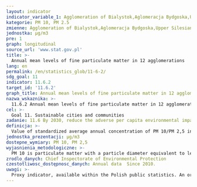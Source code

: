 ```yaml
---
layout: indicator
indicator_variable_1: Agglomeration of Bialystok,Aglomeracja Bydgoska,Upper Silesian Agglomeration,Cracow Agglomeration,Lublin Agglomeration,Lodz Agglomeration,Poznan Agglomeration,Rybnicko Jastrzębska Agglomeration,Szczecin Agglomeration,Tri-City Agglomeration,Warsaw Agglomeration,Wrocław Agglomeration,Agglomeration of Bialystok_,Agglomeration of Bydgoszcz,Upper Silesian Agglomeration_,Cracow Agglomeration_,Lublin Agglomeration_,Lodz Agglomeration_,Poznan Agglomeration_,Rybnicko-Jastrzębska Agglomeration,Szczecin Agglomeration_,Tri-City Agglomeration_,Warsaw Agglomeration_,Wrocław Agglomeration_
kategorie: PM 10, PM 2.5
zmienne: Agglomeration of Bialystok,Aglomeracja Bydgoska,Upper Silesian Agglomeration,Cracow Agglomeration,Lublin Agglomeration,Lodz Agglomeration,Poznan Agglomeration,Rybnicko Jastrzębska Agglomeration,Szczecin Agglomeration,Tri-City Agglomeration,Warsaw Agglomeration,Wrocław Agglomeration;Agglomeration of Bialystok,Agglomeration of Bydgoszcz,Upper Silesian Agglomeration,Cracow Agglomeration,Lublin Agglomeration,Lodz Agglomeration,Poznan Agglomeration,Rybnicko-Jastrzębska Agglomeration,Szczecin Agglomeration,Tri-City Agglomeration,Warsaw Agglomeration,Wrocław Agglomeration
jednostka: µg/m3
pre: 1
graph: longitudinal
source_url: 'www.stat.gov.pl'
title: >-
  Annual mean levels of fine particulate matter in 12 agglomerations
lang: en
permalink: /en/statistics_glob/11-6-2/
sdg_goal: 11
indicator: 11.6.2
target_id: '11.6.2'
graph_title: Annual mean levels of fine particulate matter in 12 agglomerations
nazwa_wskaznika: >-
  11.6.2 Annual mean levels of fine particulate matter in 12 agglomerations
cel: >-
  Goal 11. Sustainable cities and communities
zadanie: 11.6 By 2030, reduce the adverse per capita environmental impact of cities, including by paying special attention to air quality and municipal and other waste management
definicja: >-
  Value of standardized average annual concentration of PM 10/PM 2,5 in 12 agglomerations.
jednostka_prezentacji: µg/m3
dostepne_wymiary: PM 10, PM 2,5
wyjasnienia_metodologiczne: >-
  PM 10 is particulate matter with a particle diameter equivalent to less than 10 µm. PM 10 limit of average annual concentration value: 40 µg/m3. PM 2,5 is particulate matter with a particle diameter equivalent to less than 2,5 µm. PM 2,5 limit of average annual concentration value: 25 µg/m3.
zrodlo_danych: Chief Inspectorate of Environmental Protection
czestotliwosc_dostępnosc_danych: Annual data  Since 2010.
uwagi: >-
  Proxy indicator, available within the Polish public statistics. An original indicator, adopted by the UN for monitoring target 11.6 of the 2030 Agenda is 11.6.2 Annual mean levels of fine particulate matter (e.g. PM2.5 and PM10) in cities (population weighted).
---
```

